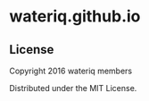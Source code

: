 # wateriq.github.io



## License

Copyright 2016 wateriq members

Distributed under the MIT License.
